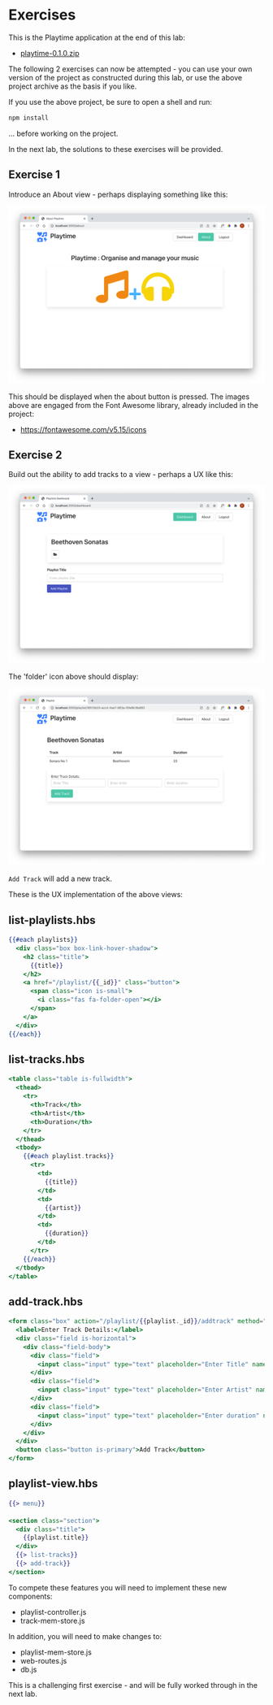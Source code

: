 # Exercises

This is the Playtime application at the end of this lab:

- [playtime-0.1.0.zip](./archives/playtime-0.1.0.zip)

The following 2 exercises can now be attempted - you can use your own version of the project as constructed during this lab, or use the above project archive as the basis if you like.

If you use the above project, be sure to open a shell and run:

~~~bash
npm install
~~~

... before working on the project.

In the next lab, the solutions to these exercises will be provided.

## Exercise 1

Introduce an About view - perhaps displaying something like this:

![](img/20.png)

This should be displayed when the about button is pressed. The images above are engaged from the Font Awesome library, already included in the project:

- <https://fontawesome.com/v5.15/icons>

## Exercise 2

Build out the ability to add tracks to a view - perhaps a UX like this:

![](img/21.png)

The 'folder' icon above should display:

![ ](img/22.png)

`Add Track` will add a new track.

These is the UX implementation of the above views:

## list-playlists.hbs

~~~handlebars
{{#each playlists}}
  <div class="box box-link-hover-shadow">
    <h2 class="title">
      {{title}}
    </h2>
    <a href="/playlist/{{_id}}" class="button">
      <span class="icon is-small">
        <i class="fas fa-folder-open"></i>
      </span>
    </a>
  </div>
{{/each}}
~~~

## list-tracks.hbs

~~~handlebars
<table class="table is-fullwidth">
  <thead>
    <tr>
      <th>Track</th>
      <th>Artist</th>
      <th>Duration</th>
    </tr>
  </thead>
  <tbody>
    {{#each playlist.tracks}}
      <tr>
        <td>
          {{title}}
        </td>
        <td>
          {{artist}}
        </td>
        <td>
          {{duration}}
        </td>
      </tr>
    {{/each}}
  </tbody>
</table>
~~~

## add-track.hbs

~~~handlebars
<form class="box" action="/playlist/{{playlist._id}}/addtrack" method="POST">
  <label>Enter Track Details:</label>
  <div class="field is-horizontal">
    <div class="field-body">
      <div class="field">
        <input class="input" type="text" placeholder="Enter Title" name="title">
      </div>
      <div class="field">
        <input class="input" type="text" placeholder="Enter Artist" name="artist">
      </div>
      <div class="field">
        <input class="input" type="text" placeholder="Enter duration" name="duration">
      </div>
    </div>
  </div>
  <button class="button is-primary">Add Track</button>
</form>
~~~

## playlist-view.hbs

~~~handlebars
{{> menu}}

<section class="section">
  <div class="title">
    {{playlist.title}}
  </div>
  {{> list-tracks}}
  {{> add-track}}
</section>
~~~

To compete these features you will need to implement these new components:

- playlist-controller.js
- track-mem-store.js

In addition, you will need to make changes to:

- playlist-mem-store.js
- web-routes.js
- db.js

This is a challenging first exercise - and will be fully worked through in the next lab.

